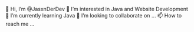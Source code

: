 👋 Hi, I’m @JasxnDerDev
👀 I’m interested in Java and Website Development
🌱 I’m currently learning Java
💞️ I’m looking to collaborate on ...
📫 How to reach me ...
